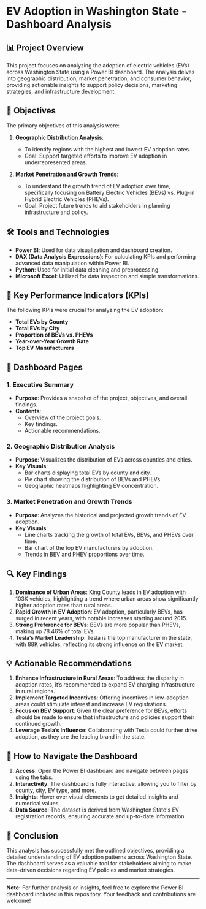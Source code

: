 # EV Adoption in Washington State - Dashboard Analysis

## 📊 Project Overview
This project focuses on analyzing the adoption of electric vehicles (EVs) across Washington State using a Power BI dashboard. The analysis delves into geographic distribution, market penetration, and consumer behavior, providing actionable insights to support policy decisions, marketing strategies, and infrastructure development.

## 🎯 Objectives
The primary objectives of this analysis were:
1. **Geographic Distribution Analysis**: 
   - To identify regions with the highest and lowest EV adoption rates.
   - Goal: Support targeted efforts to improve EV adoption in underrepresented areas.
   
2. **Market Penetration and Growth Trends**: 
   - To understand the growth trend of EV adoption over time, specifically focusing on Battery Electric Vehicles (BEVs) vs. Plug-in Hybrid Electric Vehicles (PHEVs).
   - Goal: Project future trends to aid stakeholders in planning infrastructure and policy.

## 🛠️ Tools and Technologies
- **Power BI**: Used for data visualization and dashboard creation.
- **DAX (Data Analysis Expressions)**: For calculating KPIs and performing advanced data manipulation within Power BI.
- **Python**: Used for initial data cleaning and preprocessing.
- **Microsoft Excel**: Utilized for data inspection and simple transformations.

## 🚀 Key Performance Indicators (KPIs)
The following KPIs were crucial for analyzing the EV adoption:
- **Total EVs by County**
- **Total EVs by City**
- **Proportion of BEVs vs. PHEVs**
- **Year-over-Year Growth Rate**
- **Top EV Manufacturers**

## 📑 Dashboard Pages

### 1. **Executive Summary**
   - **Purpose**: Provides a snapshot of the project, objectives, and overall findings.
   - **Contents**:
     - Overview of the project goals.
     - Key findings.
     - Actionable recommendations.

### 2. **Geographic Distribution Analysis**
   - **Purpose**: Visualizes the distribution of EVs across counties and cities.
   - **Key Visuals**:
     - Bar charts displaying total EVs by county and city.
     - Pie chart showing the distribution of BEVs and PHEVs.
     - Geographic heatmaps highlighting EV concentration.

### 3. **Market Penetration and Growth Trends**
   - **Purpose**: Analyzes the historical and projected growth trends of EV adoption.
   - **Key Visuals**:
     - Line charts tracking the growth of total EVs, BEVs, and PHEVs over time.
     - Bar chart of the top EV manufacturers by adoption.
     - Trends in BEV and PHEV proportions over time.

## 🔍 Key Findings
1. **Dominance of Urban Areas**: King County leads in EV adoption with 103K vehicles, highlighting a trend where urban areas show significantly higher adoption rates than rural areas.
2. **Rapid Growth in EV Adoption**: EV adoption, particularly BEVs, has surged in recent years, with notable increases starting around 2015.
3. **Strong Preference for BEVs**: BEVs are more popular than PHEVs, making up 78.46% of total EVs.
4. **Tesla’s Market Leadership**: Tesla is the top manufacturer in the state, with 88K vehicles, reflecting its strong influence on the EV market.

## 💡 Actionable Recommendations
1. **Enhance Infrastructure in Rural Areas**: To address the disparity in adoption rates, it’s recommended to expand EV charging infrastructure in rural regions.
2. **Implement Targeted Incentives**: Offering incentives in low-adoption areas could stimulate interest and increase EV registrations.
3. **Focus on BEV Support**: Given the clear preference for BEVs, efforts should be made to ensure that infrastructure and policies support their continued growth.
4. **Leverage Tesla’s Influence**: Collaborating with Tesla could further drive adoption, as they are the leading brand in the state.

## 📄 How to Navigate the Dashboard
1. **Access**: Open the Power BI dashboard and navigate between pages using the tabs.
2. **Interactivity**: The dashboard is fully interactive, allowing you to filter by county, city, EV type, and more.
3. **Insights**: Hover over visual elements to get detailed insights and numerical values.
4. **Data Source**: The dataset is derived from Washington State's EV registration records, ensuring accurate and up-to-date information.

## 📜 Conclusion
This analysis has successfully met the outlined objectives, providing a detailed understanding of EV adoption patterns across Washington State. The dashboard serves as a valuable tool for stakeholders aiming to make data-driven decisions regarding EV policies and market strategies.

---

**Note:** For further analysis or insights, feel free to explore the Power BI dashboard included in this repository. Your feedback and contributions are welcome!

